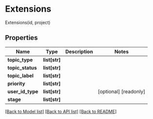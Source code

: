 # Extensions

Extensions(id, project)
## Properties
Name | Type | Description | Notes
------------ | ------------- | ------------- | -------------
**topic_type** | **list[str]** |  | 
**topic_status** | **list[str]** |  | 
**topic_label** | **list[str]** |  | 
**priority** | **list[str]** |  | 
**user_id_type** | **list[str]** |  | [optional] [readonly] 
**stage** | **list[str]** |  | 

[[Back to Model list]](../README.md#documentation-for-models) [[Back to API list]](../README.md#documentation-for-api-endpoints) [[Back to README]](../README.md)


